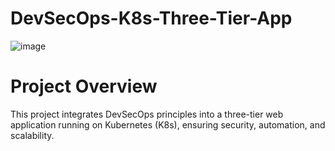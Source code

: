 # DevSecOps-K8s-Three-Tier-App


![image](https://github.com/user-attachments/assets/66ddf5d0-1267-42b1-bad5-4334ea234d97)

# Project Overview
This project integrates DevSecOps principles into a three-tier web application running on Kubernetes (K8s), ensuring security, automation, and scalability.
